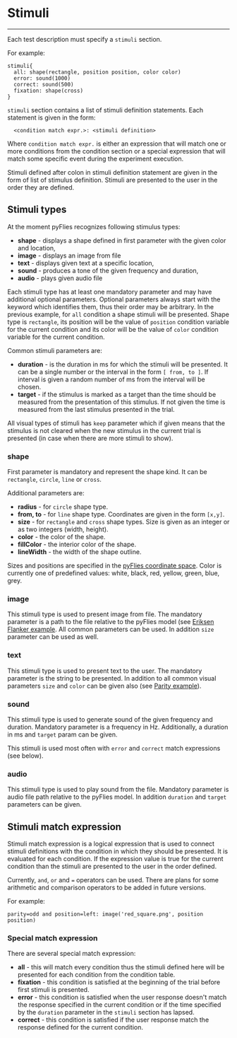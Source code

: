 # Stimuli

---

Each test description must specify a `stimuli` section.

For example:

    stimuli{
      all: shape(rectangle, position position, color color)
      error: sound(1000)
      correct: sound(500)
      fixation: shape(cross)
    }


`stimuli` section contains a list of stimuli definition statements.
Each statement is given in the form:

      <condition match expr.>: <stimuli definition>

Where `condition match expr.` is either an expression that will match one or
more conditions from the condition section or a special expression that will
match some specific event during the experiment execution.


Stimuli defined after colon in stimuli definition statement are given in the
form of list of stimulus definition. Stimuli are presented to the user in the
order they are defined.

## Stimuli types

At the moment pyFlies recognizes following stimulus types:

- **shape** - displays a shape defined in first parameter with the given color
  and location,
- **image** - displays an image from file
- **text** - displays given text at a specific location,
- **sound** - produces a tone of the given frequency and duration,
- **audio** - plays given audio file

Each stimuli type has at least one mandatory parameter and may have additional
optional parameters.  Optional parameters always start with the keyword which
identifies them, thus their order may be arbitrary. In the previous example, for
`all` condition a shape stimuli will be presented. Shape type is `rectangle`,
its position will be the value of `position` condition variable for the current
condition and its color will be the value of `color` condition variable for the
current condition.

Common stimuli parameters are:
- **duration** - is the duration in ms for which the stimuli will be presented. It
  can be a single number or the interval in the form `[ from, to ]`. If interval
  is given a random number of ms from the interval will be chosen.
- **target** - if the stimulus is marked as a target than the time should be
  measured from the presentation of this stimulus. If not given the time is
  measured from the last stimulus presented in the trial.

All visual types of stimuli has `keep` parameter which if given means that the
stimulus is not cleared when the new stimulus in the current trial is presented
(in case when there are more stimuli to show).

### shape

First parameter is mandatory and represent the shape kind. It can be
`rectangle`, `circle`, `line` or `cross`.

Additional parameters are:
- **radius** - for `circle` shape type.
- **from, to** - for `line` shape type. Coordinates are given in the form `[x,y]`.
- **size** - for `rectangle` and `cross` shape types. Size is given as an integer
  or as two integers (width, height).
- **color** - the color of the shape.
- **fillColor** - the interior color of the shape.
- **lineWidth** - the width of the shape outline.

Sizes and positions are specified in the [pyFlies coordinate
space](coordinate_system.md).  Color is currently one of predefined values:
white, black, red, yellow, green, blue, grey.


### image

This stimuli type is used to present image from file. The mandatory parameter
is a path to the file relative to the pyFlies model (see [Eriksen Flanker
example](https://github.com/igordejanovic/pyFlies/blob/master/examples/EriksenFlanker/EriksenFlanker.pf#L16).
All common parameters can be used. In addition `size` parameter can be used as
well.


### text

This stimuli type is used to present text to the user. The mandatory parameter
is the string to be presented. In addition to all common visual parameters
`size` and `color` can be given also (see [Parity
example](https://github.com/igordejanovic/pyFlies/blob/master/examples/Parity/Parity.pf#L25)).


### sound

This stimuli type is used to generate sound of the given frequency and duration.
Mandatory parameter is a frequency in Hz. Additionally, a duration in ms and
`target` param can be given.

This stimuli is used most often with `error` and `correct` match expressions
(see below).


### audio

This stimuli type is used to play sound from the file. Mandatory parameter is
audio file path relative to the pyFlies model.
In addition `duration` and `target` parameters can be given.


## Stimuli match expression

Stimuli match expression is a logical expression that is used to connect stimuli
definitions with the condition in which they should be presented. It is
evaluated for each condition. If the expression value is true for the current
condition than the stimuli are presented to the user in the order defined.

Currently, `and`, `or` and `=` operators can be used. There are plans for some
arithmetic and comparison operators to be added in future versions.

For example:

    parity=odd and position=left: image('red_square.png', position position) 


### Special match expression

There are several special match expression:

- **all** - this will match every condition thus the stimuli defined here will be
  presented for each condition from the condition table.
- **fixation** - this condition is satisfied at the beginning of the trial before
  first stimuli is presented.
- **error** - this condition is satisfied when the user response doesn't match the
  response specified in the current condition or if the time specified by the
  `duration` parameter in the `stimuli` section has lapsed.
- **correct** - this condition is satisfied if the user response match the response
  defined for the current condition.


